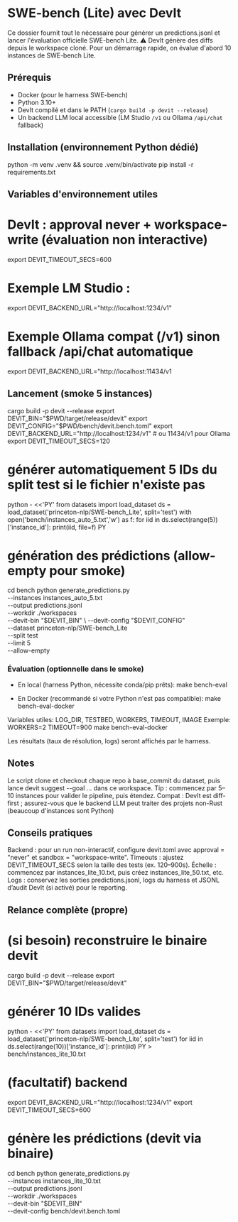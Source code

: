 # SWE-bench (Lite) avec DevIt
Ce dossier fournit tout le nécessaire pour générer un predictions.jsonl et lancer l'évaluation officielle SWE-bench Lite.
⚠️ DevIt génère des diffs depuis le workspace cloné. Pour un démarrage rapide, on évalue d'abord 10 instances de SWE-bench Lite.

## Prérequis
- Docker (pour le harness SWE-bench)
- Python 3.10+
- DevIt compilé et dans le PATH (`cargo build -p devit --release`)
- Un backend LLM local accessible (LM Studio `/v1` ou Ollama `/api/chat` fallback)


## Installation (environnement Python dédié)
python -m venv .venv && source .venv/bin/activate
pip install -r requirements.txt

## Variables d'environnement utiles
# DevIt : approval never + workspace-write (évaluation non interactive)
export DEVIT_TIMEOUT_SECS=600
# Exemple LM Studio :
export DEVIT_BACKEND_URL="http://localhost:1234/v1"
# Exemple Ollama compat (/v1) sinon fallback /api/chat automatique
export DEVIT_BACKEND_URL="http://localhost:11434/v1

## Lancement (smoke 5 instances)
cargo build -p devit --release
export DEVIT_BIN="$PWD/target/release/devit"
export DEVIT_CONFIG="$PWD/bench/devit.bench.toml"
export DEVIT_BACKEND_URL="http://localhost:1234/v1"  # ou 11434/v1 pour Ollama
export DEVIT_TIMEOUT_SECS=120

# générer automatiquement 5 IDs du split test si le fichier n'existe pas
python - <<'PY'
from datasets import load_dataset
ds = load_dataset('princeton-nlp/SWE-bench_Lite', split='test')
with open('bench/instances_auto_5.txt','w') as f:
    for iid in ds.select(range(5))['instance_id']:
        print(iid, file=f)
PY

# génération des prédictions (allow-empty pour smoke)
cd bench
python generate_predictions.py \
  --instances instances_auto_5.txt \
  --output predictions.jsonl \
  --workdir ./workspaces \
  --devit-bin "$DEVIT_BIN" \
  --devit-config "$DEVIT_CONFIG" \
  --dataset princeton-nlp/SWE-bench_Lite \
  --split test \
  --limit 5 \
  --allow-empty

### Évaluation (optionnelle dans le smoke)
- En local (harness Python, nécessite conda/pip prêts):
  make bench-eval

- En Docker (recommandé si votre Python n'est pas compatible):
  make bench-eval-docker

Variables utiles: LOG_DIR, TESTBED, WORKERS, TIMEOUT, IMAGE
Exemple:
  WORKERS=2 TIMEOUT=900 make bench-eval-docker

Les résultats (taux de résolution, logs) seront affichés par le harness.

## Notes
Le script clone et checkout chaque repo à base_commit du dataset, puis lance devit suggest --goal ... dans ce workspace.
Tip : commencez par 5–10 instances pour valider le pipeline, puis étendez.
Compat : DevIt est diff-first ; assurez-vous que le backend LLM peut traiter des projets non-Rust (beaucoup d'instances sont Python)

## Conseils pratiques
Backend : pour un run non-interactif, configure devit.toml avec approval = "never" et sandbox = "workspace-write".
Timeouts : ajustez DEVIT_TIMEOUT_SECS selon la taille des tests (ex. 120–900s).
Échelle : commencez par instances_lite_10.txt, puis créez instances_lite_50.txt, etc.
Logs : conservez les sorties predictions.jsonl, logs du harness et JSONL d’audit DevIt (si activé) pour le reporting.

## Relance complète (propre)
# (si besoin) reconstruire le binaire devit
cargo build -p devit --release
export DEVIT_BIN="$PWD/target/release/devit"

# générer 10 IDs valides
python - <<'PY'
from datasets import load_dataset
ds = load_dataset('princeton-nlp/SWE-bench_Lite', split='test')
for iid in ds.select(range(10))['instance_id']:
    print(iid)
PY > bench/instances_lite_10.txt

# (facultatif) backend
export DEVIT_BACKEND_URL="http://localhost:1234/v1"
export DEVIT_TIMEOUT_SECS=600

# génère les prédictions (devit via binaire)
cd bench
python generate_predictions.py \
  --instances instances_lite_10.txt \
  --output predictions.jsonl \
  --workdir ./workspaces \
  --devit-bin "$DEVIT_BIN" \
  --devit-config bench/devit.bench.toml
